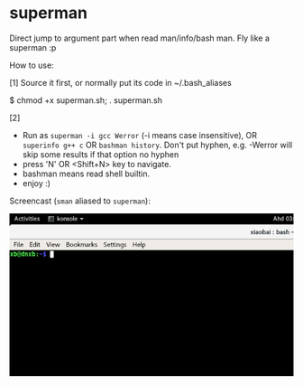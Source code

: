 # superman

Direct jump to argument part when read man/info/bash man. Fly like a superman :p

How to use:  

[1]  Source it first, or normally put its code in ~/.bash_aliases  

$ chmod +x superman.sh; . superman.sh  

[2]
- Run as `superman -i gcc Werror` (-i means case insensitive), OR `superinfo g++ c` OR `bashman history`.  Don't put hyphen, e.g. -Werror will skip some results if that option no hyphen
- press 'N' OR <Shift+N> key to navigate.  
- bashman means read shell builtin.  
- enjoy :)  

Screencast (`sman` aliased to `superman`):  

![superman](/screencast.gif?raw=true "superman")  

